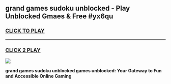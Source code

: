 
## grand games sudoku unblocked - Play Unblocked Gmaes & Free #yx6qu
<h3>
<a href="https://news.freeplayer.one?title=grand_games_sudoku_unblocked&ref=26F">CLICK TO PLAY</a></h3>
<hr>

<h3>
<a href="https://news.freeplayer.one?title=grand_games_sudoku_unblocked&ref=26F">CLICK 2 PLAY</a>
  
</h3>

<a href="https://news.freeplayer.one?title=grand_games_sudoku_unblocked&ref=26F/"><img src="https://clearcache.store/games.png"></a>


**grand games sudoku unblocked games unblocked: Your Gateway to Fun and Accessible Online Gaming**

